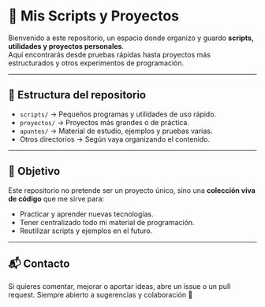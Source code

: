 # 📂 Mis Scripts y Proyectos

Bienvenido a este repositorio, un espacio donde organizo y guardo **scripts, utilidades y proyectos personales**.  
Aquí encontrarás desde pruebas rápidas hasta proyectos más estructurados y otros experimentos de programación.  

---

## 🚀 Estructura del repositorio

- `scripts/` → Pequeños programas y utilidades de uso rápido.  
- `proyectos/` → Proyectos más grandes o de práctica.  
- `apuntes/` → Material de estudio, ejemplos y pruebas varias.  
- Otros directorios → Según vaya organizando el contenido.  

---


## 📌 Objetivo

Este repositorio no pretende ser un proyecto único, sino una **colección viva de código** que me sirve para:

- Practicar y aprender nuevas tecnologías.  
- Tener centralizado todo mi material de programación.  
- Reutilizar scripts y ejemplos en el futuro.  

---

## 📬 Contacto

Si quieres comentar, mejorar o aportar ideas, abre un issue o un pull request.
Siempre abierto a sugerencias y colaboración 🤝
